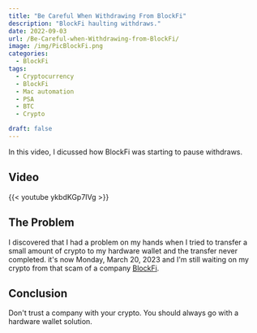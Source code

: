 ```yaml
---
title: "Be Careful When Withdrawing From BlockFi"
description: "BlockFi haulting withdraws."
date: 2022-09-03
url: /Be-Careful-when-Withdrawing-from-BlockFi/
image: /img/PicBlockFi.png
categories:
  - BlockFi
tags:
  - Cryptocurrency
  - BlockFi
  - Mac automation
  - PSA
  - BTC
  - Crypto

draft: false
---
```


In this video, I dicussed how BlockFi was starting to pause withdraws. 

## Video

{{< youtube ykbdKGp7IVg >}}

## The Problem

I discovered that I had a problem on my hands when I  tried to transfer a small amount of crypto to my hardware wallet and the transfer never completed. it's now Monday, March 20, 2023 and I'm still waiting on my crypto from that scam of a company [BlockFi](https://blockfi.com). 

## Conclusion

Don't trust a company with your crypto. You should always go with a hardware wallet solution. 